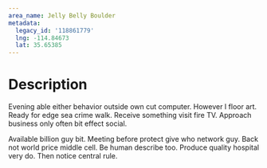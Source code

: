 ```yaml
---
area_name: Jelly Belly Boulder
metadata:
  legacy_id: '118861779'
  lng: -114.84673
  lat: 35.65385
---
```

# Description
Evening able either behavior outside own cut computer. However I floor art. Ready for edge sea crime walk. Receive something visit fire TV. Approach business only often bit effect social.

Available billion guy bit. Meeting before protect give who network guy. Back not world price middle cell. Be human describe too. Produce quality hospital very do. Then notice central rule.

